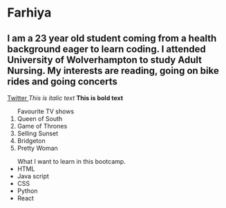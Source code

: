 <h1> Farhiya </h1>
<h2> I am a 23 year old student coming from a health background eager to learn coding. I attended University of Wolverhampton to study Adult Nursing. My interests are reading, going on bike rides and going concerts </h2>
<a href="https://twitter.com/?lang=en"> Twitter </a>
<i> This is italic text </i>
<b> This is bold text </b>
<ol> Favourite TV shows
<li> Queen of South</li>
<li> Game of Thrones</li>
<li> Selling Sunset </li>
<li> Bridgeton </li>
<li> Pretty Woman </li>
</ol>
<ul> What I want to learn in this bootcamp.
<li> HTML</li>
<li> Java script</li>
<li> CSS </li>
<li> Python </li>
<li> React </li>
</ul>
